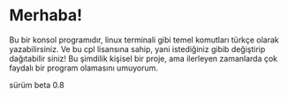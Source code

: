 # Merhaba!

Bu bir konsol programıdır, linux terminali gibi temel komutları türkçe olarak
yazabilirsiniz. Ve bu cpl lisansına sahip, yani istediğiniz gibib değiştirip 
dağıtabilir siniz! Bu şimdilik kişisel bir proje, ama ilerleyen zamanlarda çok faydalı bir
program olamasını umuyorum.

sürüm beta 0.8
